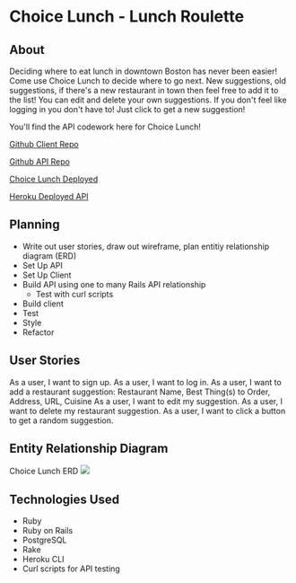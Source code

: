 # Choice Lunch - Lunch Roulette

## About
Deciding where to eat lunch in downtown Boston has never been easier! Come use Choice Lunch to decide where to go next. New suggestions, old suggestions, if there's a new restaurant in town then feel free to add it to the list! You can edit and delete your own suggestions. If you don't feel like logging in you don't have to! Just click to get a new suggestion!

You'll find the API codework here for Choice Lunch!

[Github Client Repo](https://github.com/nancyho629/choice-lunch-client)

[Github API Repo](https://github.com/nancyho629/choice-lunch-api)

[Choice Lunch Deployed](https://nancyho629.github.io/choice-lunch-client/)

[Heroku Deployed API](https://choice-lunch-api.herokuapp.com/)

## Planning
- Write out user stories, draw out wireframe, plan entitiy relationship diagram (ERD)
- Set Up API
- Set Up Client
- Build API using one to many Rails API relationship
  - Test with curl scripts
- Build client
- Test
- Style
- Refactor

## User Stories
As a user, I want to sign up.
As a user, I want to log in.
As a user, I want to add a restaurant suggestion: Restaurant Name, Best Thing(s) to Order, Address, URL, Cuisine
As a user, I want to edit my suggestion.
As a user, I want to delete my restaurant suggestion.
As a user, I want to click a button to get a random suggestion.

## Entity Relationship Diagram
Choice Lunch ERD
<img src=https://i.imgur.com/wW3I4pv.jpg>

## Technologies Used
- Ruby
- Ruby on Rails
- PostgreSQL
- Rake
- Heroku CLI
- Curl scripts for API testing
